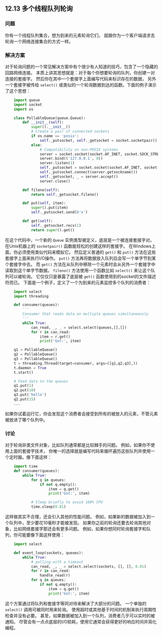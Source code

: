 ## 12.13 多个线程队列轮询 ##
### 问题 ###
你有一个线程队列集合，想为到来的元素轮询它们，
就跟你为一个客户端请求去轮询一个网络连接集合的方式一样。
### 解决方案 ###
对于轮询问题的一个常见解决方案中有个很少有人知道的技巧，包含了一个隐藏的回路网络连接。
本质上讲其思想就是：对于每个你想要轮询的队列，你创建一对连接的套接字。
然后你在其中一个套接字上面编写代码来标识存在的数据，
另外一个套接字被传给 ``select()`` 或类似的一个轮询数据到达的函数。下面的例子演示了这个思想：
```python
    import queue
    import socket
    import os

    class PollableQueue(queue.Queue):
        def __init__(self):
            super().__init__()
            # Create a pair of connected sockets
            if os.name == 'posix':
                self._putsocket, self._getsocket = socket.socketpair()
            else:
                # Compatibility on non-POSIX systems
                server = socket.socket(socket.AF_INET, socket.SOCK_STREAM)
                server.bind(('127.0.0.1', 0))
                server.listen(1)
                self._putsocket = socket.socket(socket.AF_INET, socket.SOCK_STREAM)
                self._putsocket.connect(server.getsockname())
                self._getsocket, _ = server.accept()
                server.close()

        def fileno(self):
            return self._getsocket.fileno()

        def put(self, item):
            super().put(item)
            self._putsocket.send(b'x')

        def get(self):
            self._getsocket.recv(1)
            return super().get()

```
在这个代码中，一个新的 ``Queue`` 实例类型被定义，底层是一个被连接套接字对。
在Unix机器上的 ``socketpair()`` 函数能轻松的创建这样的套接字。
在Windows上面，你必须使用类似代码来模拟它。
然后定义普通的 ``get()`` 和 ``put()`` 方法在这些套接字上面来执行I/O操作。
``put()`` 方法再将数据放入队列后会写一个单字节到某个套接字中去。
而 ``get()`` 方法在从队列中移除一个元素时会从另外一个套接字中读取到这个单字节数据。
``fileno()`` 方法使用一个函数比如 ``select()`` 来让这个队列可以被轮询。
它仅仅只是暴露了底层被 ``get()`` 函数使用到的socket的文件描述符而已。
下面是一个例子，定义了一个为到来的元素监控多个队列的消费者：
```python
    import select
    import threading

    def consumer(queues):
        '''
        Consumer that reads data on multiple queues simultaneously
        '''
        while True:
            can_read, _, _ = select.select(queues,[],[])
            for r in can_read:
                item = r.get()
                print('Got:', item)

    q1 = PollableQueue()
    q2 = PollableQueue()
    q3 = PollableQueue()
    t = threading.Thread(target=consumer, args=([q1,q2,q3],))
    t.daemon = True
    t.start()

    # Feed data to the queues
    q1.put(1)
    q2.put(10)
    q3.put('hello')
    q2.put(15)
    ...

```
如果你试着运行它，你会发现这个消费者会接受到所有的被放入的元素，不管元素被放进了哪个队列中。
### 讨论 ###
对于轮询非类文件对象，比如队列通常都是比较棘手的问题。
例如，如果你不使用上面的套接字技术，
你唯一的选择就是编写代码来循环遍历这些队列并使用一个定时器。像下面这样：
```python
    import time
    def consumer(queues):
        while True:
            for q in queues:
                if not q.empty():
                    item = q.get()
                    print('Got:', item)

            # Sleep briefly to avoid 100% CPU
            time.sleep(0.01)

```
这样做其实不合理，还会引入其他的性能问题。
例如，如果新的数据被加入到一个队列中，至少要花10毫秒才能被发现。
如果你之前的轮询还要去轮询其他对象，比如网络套接字那还会有更多问题。
例如，如果你想同时轮询套接字和队列，你可能要像下面这样使用：
```python
    import select

    def event_loop(sockets, queues):
        while True:
            # polling with a timeout
            can_read, _, _ = select.select(sockets, [], [], 0.01)
            for r in can_read:
                handle_read(r)
            for q in queues:
                if not q.empty():
                    item = q.get()
                    print('Got:', item)

```
这个方案通过将队列和套接字等同对待来解决了大部分的问题。
一个单独的 ``select()`` 调用可被同时用来轮询。
使用超时或其他基于时间的机制来执行周期性检查并没有必要。
甚至，如果数据被加入到一个队列，消费者几乎可以实时的被通知。
尽管会有一点点底层的I/O损耗，使用它通常会获得更好的响应时间并简化编程。
